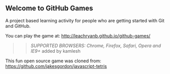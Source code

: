 ## Welcome to GitHub Games

A project based learning activity for people who are getting started with Git and GitHub.

You can play the game at: http://leachryanb.github.io/github-games/

>> _*SUPPORTED BROWSERS*: Chrome, Firefox, Safari, Opera and IE9+_
added by kamlesh

This fun open source game was cloned from: https://github.com/jakesgordon/javascript-tetris

